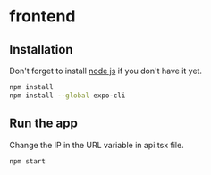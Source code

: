 # frontend

## Installation

Don't forget  to install [node js](https://nodejs.org/en/) if you don't have it yet.

```bash
npm install
npm install --global expo-cli
```

## Run the app
Change the IP in the URL variable in api.tsx file.
```bash
npm start
```


